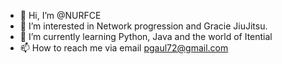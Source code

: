 - 👋 Hi, I’m @NURFCE
- 👀 I’m interested in Network progression and Gracie JiuJitsu.
- 🌱 I’m currently learning Python, Java and the world of Itential
- 📫 How to reach me via email pgaul72@gmail.com

<!---
NURFCE/NURFCE is a ✨ special ✨ repository because its `README.md` (this file) appears on your GitHub profile.
You can click the Preview link to take a look at your changes.
--->

